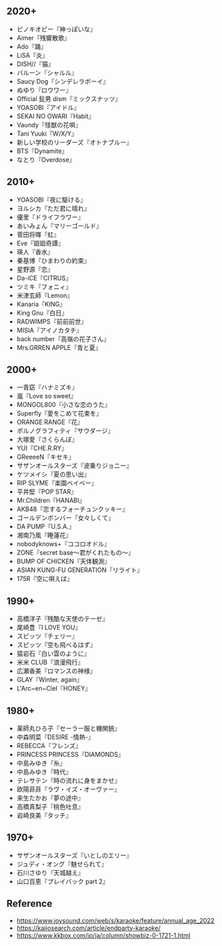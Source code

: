 ## 2020+

- ピノキオピー『神っぽいな』
- Aimer『残響散歌』
- Ado『踊』
- LiSA『炎』
- DISH//『猫』
- バルーン『シャルル』
- Saucy Dog『シンデレラボーイ』
- ぬゆり『ロウワー』
- Official 髭男 dism『ミックスナッツ』
- YOASOBI『アイドル』
- SEKAI NO OWARI『Habit』
- Vaundy『怪獣の花唄』
- Tani Yuuki『W/X/Y』
- 新しい学校のリーダーズ『オトナブルー』
- BTS『Dynamite』
- なとり『Overdose』

## 2010+

- YOASOBI『夜に駆ける』
- ヨルシカ『ただ君に晴れ』
- 優里『ドライフラワー』
- あいみょん『マリーゴールド』
- 菅田将暉『虹』
- Eve『廻廻奇譚』
- 瑛人『香水』
- 秦基博『ひまわりの約束』
- 星野源『恋』
- Da-iCE『CITRUS』
- ツミキ『フォニィ』
- 米津玄師『Lemon』
- Kanaria『KING』
- King Gnu『白日』
- RADWIMPS『前前前世』
- MISIA『アイノカタチ』
- back number『高嶺の花子さん』
- Mrs.GRREN APPLE『青と夏』

## 2000+

- 一青窈『ハナミズキ』
- 嵐『Love so sweet』
- MONGOL800『小さな恋のうた』
- Superfly『愛をこめて花束を』
- ORANGE RANGE『花』
- ポルノグラフィティ『サウダージ』
- 大塚愛『さくらんぼ』
- YUI『CHE.R.RY』
- GReeeeN『キセキ』
- サザンオールスターズ『波乗りジョニー』
- ケツメイシ『夏の思い出』
- RIP SLYME『楽園ベイベー』
- 平井堅『POP STAR』
- Mr.Children『HANABI』
- AKB48『恋するフォーチュンクッキー』
- ゴールデンボンバー『女々しくて』
- DA PUMP『U.S.A.』
- 湘南乃風『睡蓮花』
- nobodyknows+『ココロオドル』
- ZONE『secret base〜君がくれたもの〜』
- BUMP OF CHICKEN『天体観測』
- ASIAN KUNG-FU GENERATION『リライト』
- 175R『空に唄えば』

## 1990+

- 高橋洋子『残酷な天使のテーゼ』
- 尾崎豊『I LOVE YOU』
- スピッツ『チェリー』
- スピッツ『空も飛べるはず』
- 猿岩石『白い雲のように』
- 米米 CLUB『浪漫飛行』
- 広瀬香美『ロマンスの神様』
- GLAY『Winter, again』
- L'Arc~en~Ciel『HONEY』

## 1980+

- 薬師丸ひろ子『セーラー服と機関銃』
- 中森明菜『DESIRE -情熱-』
- REBECCA『フレンズ』
- PRINCESS PRINCESS『DIAMONDS』
- 中島みゆき『糸』
- 中島みゆき『時代』
- テレサテン『時の流れに身をまかせ』
- 欧陽菲菲『ラヴ・イズ・オーヴァー』
- 来生たかお『夢の途中』
- 高橋真梨子『桃色吐息』
- 岩崎良美『タッチ』

## 1970+

- サザンオールスターズ『いとしのエリー』
- ジュディ・オング『魅せられて』
- 石川さゆり『天城越え』
- 山口百恵『プレイバック part 2』

## Reference

- https://www.joysound.com/web/s/karaoke/feature/annual_age_2022
- https://kaijosearch.com/article/endparty-karaoke/
- https://www.kkbox.com/jp/ja/column/showbiz-0-1721-1.html
